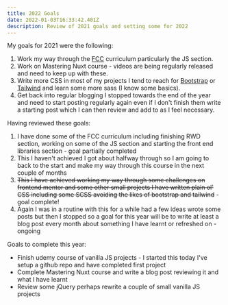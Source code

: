 ```yaml
---
title: 2022 Goals
date: 2022-01-03T16:33:42.401Z
description: Review of 2021 goals and setting some for 2022
---
```

My goals for 2021 were the following:

1. Work my way through the [FCC](https://www.freecodecamp.org/) curriculum particularly the JS section.
2. Work on Mastering Nuxt course - videos are being regularly released and need to keep up with these.
3. Write more CSS in most of my projects I tend to reach for [Bootstrap](getbootstrap.com) or [Tailwind](https://tailwindcss.com/) and learn some more sass (I know some basics).
4. Get back into regular blogging I stopped towards the end of the year and need to start posting regularly again even if I don't finish them write a starting post which I can then review and add to as I feel necessary.

Having reviewed these goals:

1. I have done some of the FCC curriculum including finishing RWD section, working on some of the JS section and starting the front end libraries section - goal partially completed
2. This I haven't achieved I got about halfway through so I am going to back to the start and make my way through this course in the next couple of months
3. ~~This I have achieved working my way through some challenges on frontend mentor and some other small projects I have written plain ol' CSS including some SCSS avoiding the likes of bootstrap and tailwind~~ - goal complete!
4. Again I was in a routine with this for a while had a few ideas wrote some posts but then I stopped so a goal for this year will be to write at least a blog post every month about something I have learnt or refreshed on - ongoing

Goals to complete this year:
- Finish udemy course of vanilla JS projects - I started this today I've setup a github repo and have completed first project
- Complete Mastering Nuxt course and write a blog post reviewing it and what I have learnt
- Review some jQuery perhaps rewrite a couple of small vanilla JS projects